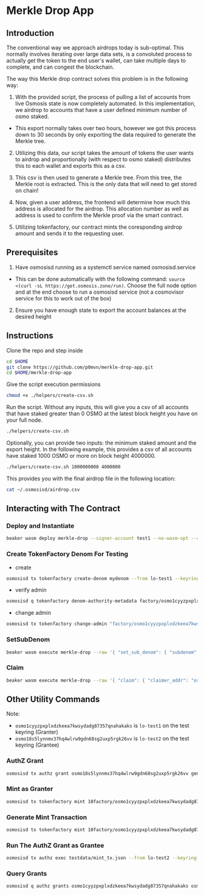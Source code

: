 # Merkle Drop App

## Introduction

The conventional way we approach airdrops today is sub-optimal. This normally involves iterating over large data sets, is a convoluted process to actually get the token to the end user's wallet, can take multiple days to complete, and can congest the blockchain.

The way this Merkle drop contract solves this problem is in the following way:

1. With the provided script, the process of pulling a list of accounts from live Osmosis state is now completely automated. In this implementation, we airdrop to accounts that have a user defined minimum number of osmo staked.

  * This export normally takes over two hours, however we got this process down to 30 seconds by only exporting the data required to generate the Merkle tree.

2. Utilizing this data, our script takes the amount of tokens the user wants to airdrop and proportionally (with respect to osmo staked) distributes this to each wallet and exports this as a csv.

3. This csv is then used to generate a Merkle tree. From this tree, the Merkle root is extracted. This is the only data that will need to get stored on chain!

4. Now, given a user address, the frontend will determine how much this address is allocated for the airdrop. This allocation number as well as address is used to confirm the Merkle proof via the smart contract. 

5. Utilizing tokenfactory, our contract mints the coresponding airdrop amount and sends it to the requesting user.

## Prerequisites

1. Have osmosisd running as a systemctl service named osmosisd.service

  * This can be done automatically with the following command: `source <(curl -sL https://get.osmosis.zone/run)`. Choose the full node option and at the end choose to run a osmosisd service (not a cosmovisor service for this to work out of the box)

2. Ensure you have enough state to export the account balances at the desired height

## Instructions

Clone the repo and step inside

```bash
cd $HOME
git clone https://github.com/p0mvn/merkle-drop-app.git
cd $HOME/merkle-drop-app
```

Give the script execution permissions

```bash
chmod +x ./helpers/create-csv.sh
```

Run the script. Without any inputs, this will give you a csv of all accounts that have staked greater than 0 OSMO at the latest block height you have on your full node.

```bash
./helpers/create-csv.sh
```

Optionally, you can provide two inputs: the minimum staked amount and the export height. In the following example, this provides a csv of all accounts have staked 1000 OSMO or more on block height 4000000.

```bash
./helpers/create-csv.sh 1000000000 4000000
```

This provides you with the final airdrop file in the following location:

```bash
cat ~/.osmosisd/airdrop.csv
```

## Interacting with The Contract

### Deploy and Instantiate

```bash
beaker wasm deploy merkle-drop --signer-account test1 --no-wasm-opt --raw '{ "merkle_root": "1V0YcwzXWtB+iuOTob6juiNliUmB278xZIKMnzwjqOU=" }' --label 1
```

### Create TokenFactory Denom For Testing

- create
```bash
osmosisd tx tokenfactory create-denom mydenom --from lo-test1 --keyring-backend test --chain-id=localosmosis -b=block
```

- verify admin
```bash
osmosisd q tokenfactory denom-authority-metadata factory/osmo1cyyzpxplxdzkeea7kwsydadg87357qnahakaks/mydenom
```

- change admin
```bash
osmosisd tx tokenfactory change-admin "factory/osmo1cyyzpxplxdzkeea7kwsydadg87357qnahakaks/mydenom" "osmo14hj2tavq8fpesdwxxcu44rty3hh90vhujrvcmstl4zr3txmfvw9sq2r9g9" --from lo-test1 --keyring-backend test -b=block --chain-id=localosmosis
```

### SetSubDenom

```bash
beaker wasm execute merkle-drop --raw '{ "set_sub_denom": { "subdenom": "mydenom" } }' --signer-account test1 --label 1
```

### Claim

```bash
beaker wasm execute merkle-drop --raw '{ "claim": { "claimer_addr": "osmo1hqslwuc8ukaaaxfmahgnquyqx3w0tmrluwxmxj", "amount": "1421901", "proof": "[{\"is_left_sibling\":true,\"hash\":[89,79,106,114,49,69,77,102,68,119,114,48,69,84,73,103,82,71,97,108,48,79,108,53,105,56,82,103,111,57,85,51,76,70,82,90,115,66,97,78,89,51,73,61]},{\"is_left_sibling\":false,\"hash\":[80,54,110,55,43,55,72,72,111,52,109,104,79,104,102,105,108,83,43,118,87,54,88,85,88,113,48,115,105,99,83,116,116,52,112,54,119,114,68,48,113,47,73,61]},{\"is_left_sibling\":true,\"hash\":[79,79,110,66,86,100,72,56,121,84,70,57,115,78,65,56,80,85,81,97,111,71,89,119,81,89,87,83,109,71,116,89,56,79,118,85,118,98,73,83,122,74,77,61]},{\"is_left_sibling\":false,\"hash\":[102,65,68,121,57,69,49,118,56,70,78,78,81,53,109,47,50,120,78,55,103,110,119,89,78,82,104,80,83,53,69,105,79,53,115,79,77,43,118,106,50,98,56,61]}]" } }' --signer-account test1 --label 1
```

## Other Utility Commands

Note:
- `osmo1cyyzpxplxdzkeea7kwsydadg87357qnahakaks` is `lo-test1` on the test keyring (Granter)
- `osmo18s5lynnmx37hq4wlrw9gdn68sg2uxp5rgk26vv` is `lo-test2` on the test keyring (Grantee)

### AuthZ Grant

```bash
osmosisd tx authz grant osmo18s5lynnmx37hq4wlrw9gdn68sg2uxp5rgk26vv generic --msg-type /osmosis.tokenfactory.v1beta1.MsgMint --from lo-test1 --keyring-backend test -b=block
```

### Mint as Granter

```bash
osmosisd tx tokenfactory mint 10factory/osmo1cyyzpxplxdzkeea7kwsydadg87357qnahakaks/mydenom --from lo-test1 --keyring-backend test -b=block --chain-id=localosmosis
```

### Generate Mint Transaction

```bash
osmosisd tx tokenfactory mint 10factory/osmo1cyyzpxplxdzkeea7kwsydadg87357qnahakaks/mydenom --from osmo1cyyzpxplxdzkeea7kwsydadg87357qnahakaks --generate-only > testdata/mint_tx.json
```

### Run The AuthZ Grant as Grantee

```bash
osmosisd tx authz exec testdata/mint_tx.json --from lo-test2 --keyring-backend test -b=block
```

### Query Grants

```bash
osmosisd q authz grants osmo1cyyzpxplxdzkeea7kwsydadg87357qnahakaks osmo18s5lynnmx37hq4wlrw9gdn68sg2uxp5rgk26vv
```
